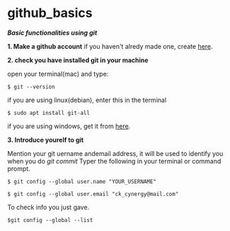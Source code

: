 # github_basics
***Basic functionalities using git***

**1. Make a github account**
if you haven't alredy made one, create [here](https://github.com/join).

**2. check you have installed git in your machine**

open your terminal(mac) and type: 
```
$ git --version
```
if you are using linux(debian), enter this in the terminal
```
$ sudo apt install git-all
```
if you are using windows, get it from [here](https://gitforwindows.org/).

**3. Introduce yourelf to git**

Mention your git uername andemail address, it will be used to identify you when you do *git commit*
Typer the following in your terminal or command prompt.
```
$ git config --global user.name "YOUR_USERNAME"
```
```
$ git config --global user.email "ck_cynergy@mail.com"
```
To check info you just gave.
```
$git config --global --list
```
